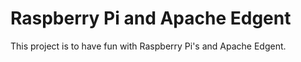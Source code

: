 # Raspberry Pi and Apache Edgent

This project is to have fun with Raspberry Pi's and Apache Edgent.


